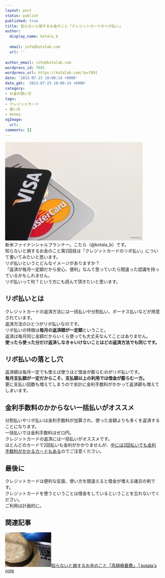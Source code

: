 ```yaml
---
layout: post
status: publish
published: true
title: 知らないと損するお金のこと「クレジットカードのリボ払い」
author:
  display_name: kotala_b

  email: info@kotalab.com
  url: ''

author_email: info@kotalab.com
wordpress_id: 7891
wordpress_url: https://kotalab.com/?p=7891
date: '2013-07-23 19:00:14 +0900'
date_gmt: '2013-07-23 10:00:14 +0900'
category:
- お金の使い方
tags:
- クレジットカード
- 使い方
- money
ogImage:
  url:
comments: []
---
```

<p><img src="/wp-content/uploads/revo_130723-448x319.jpg" alt="revo_130723" width="448" height="319" class="alignnone size-large wp-image-7902" /><br />
新米ファイナンシャルプランナー。こたら（@kotala_b）です。<br />
知らないと損するお金のこと第2回目は「クレジットカードのリボ払い」について書いてみたいと思います。<br />
リボ払いというとどんなイメージがありますか？<br />
「返済が毎月一定額だから安心、便利」なんて思っていたら間違った認識を持っているかもしれません。<br />
リボ払いって何？という方にも読んで頂きたいと思います。<br />
</p>
<!--more-->
<h2>リボ払いとは</h2>
<p>クレジットカードの返済方法には一括払いや分割払い、ボーナス払いなどが用意されています。<br />
返済方法のひとつがリボ払いなのです。<br />
リボ払いの特徴は<strong>毎月の返済額が一定額</strong>ということ。<br />
返済は毎月同じ金額だからいくら使っても大丈夫なんてことはありません。<br />
<strong>使ったら使った分だけ返済しなきゃいけないことはどの返済方法でも同じです。</strong></p>
<h2>リボ払いの落とし穴</h2>
<p>返済額は毎月一定でも使えば使うほど借金が膨らむのがリボ払いです。<br />
<strong>毎月支払額が一定だからこそ、支払額以上の利用では借金が膨らむ一方。</strong><br />
更に支払い回数も増えてしまうので余計に金利手数料がかかって返済額も増えてしまいます。</p>
<h2>金利手数料のかからない一括払いがオススメ</h2>
<p>分割払いやリボ払いは金利手数料が加算され、使った金額よりも多くを返済することになります。<br />
一括払いでは金利手数料はゼロ円。<br />
クレジットカードの返済には一括払いがオススメです。<br />
ほとんどのカードで2回払いも金利がかかりませんが、<a href="http://note.chiebukuro.yahoo.co.jp/detail/n29412" target="_blank">中には2回払いでも金利手数料がかかるカードもある</a>のでご注意ください。</p>
<h2>最後に</h2>
<p>クレジットカードは便利な反面、使い方を間違えると借金が増える諸刃の剣です。<br />
クレジットカードを使うということは借金をしているということを忘れないでください。<br />
ご利用は計画的に。</p>
<h2 class="rele">関連記事</h2>
<p><a href="/money-kougakuryoyohi" target="_blank"><img  class="alignleft" src="/wp-content/uploads/money_130719-448x336.jpg" alt="知らないと損するお金のこと「高額療養費」 | kotala's note" width="150" /></a><a href="/money-kougakuryoyohi" target="_blank">知らないと損するお金のこと「高額療養費」 | kotala's note</a><br style="clear:both;" /></p>
